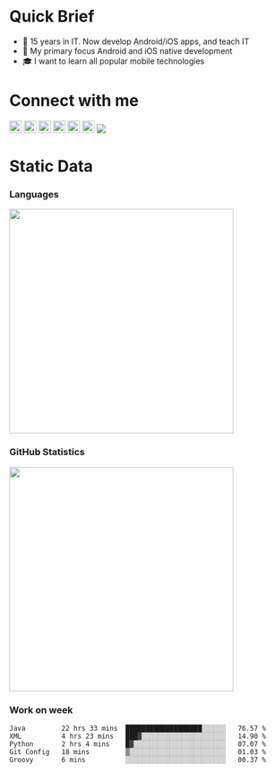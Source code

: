 # Quick Brief

- 🌱 15 years in IT. Now develop Android/iOS apps, and teach IT
- 🎯 My primary focus Android and iOS native development
- 🎓 I want to learn all popular mobile technologies

# Connect with me

[<img width="22px" src="https://cdn.jsdelivr.net/npm/simple-icons@v3/icons/telegram.svg">](https://t.me/itlavs)
[<img width="22px" src="https://cdn.jsdelivr.net/npm/simple-icons@v3/icons/facebook.svg">](https://facebook.com/itlavs)
[<img width="22px" src="https://cdn.jsdelivr.net/npm/simple-icons@v3/icons/vk.svg">](hhttps://vk.com/itlavs)
[<img width="22px" src="https://cdn.jsdelivr.net/npm/simple-icons@v3/icons/instagram.svg">](https://www.instagram.com/itlavs)
[<img width="22px" src="https://cdn.jsdelivr.net/npm/simple-icons@v3/icons/habr.svg">](https://habr.com/ru/users/lavs/posts/)
[<img width="22px" src="https://cdn.jsdelivr.net/npm/simple-icons@v3/icons/mail-dot-ru.svg">](mailto:lavrov-sergey@yandex.ru)
![](https://visitor-badge.glitch.me/badge?page_id=itlavs)

# Static Data


### Languages

[<img src="https://github-readme-stats.vercel.app/api/top-langs/?username=itlavs&langs_count=8&layout=compact" width="400"/>](https://github-readme-stats.vercel.app/api/top-langs/?username=itlavs&langs_count=8&layout=compact)

### GitHub Statistics

[<img src="https://github-readme-stats.vercel.app/api?username=itlavs" width="400"/>](https://github-readme-stats.vercel.app/api?username=itlavs)

### Work on week

<!--START_SECTION:waka-->
```text
Java         22 hrs 33 mins  ███████████████████░░░░░░   76.57 % 
XML          4 hrs 23 mins   ███▓░░░░░░░░░░░░░░░░░░░░░   14.90 % 
Python       2 hrs 4 mins    █▓░░░░░░░░░░░░░░░░░░░░░░░   07.07 % 
Git Config   18 mins         ▒░░░░░░░░░░░░░░░░░░░░░░░░   01.03 % 
Groovy       6 mins          ░░░░░░░░░░░░░░░░░░░░░░░░░   00.37 % 
```
<!--END_SECTION:waka-->
